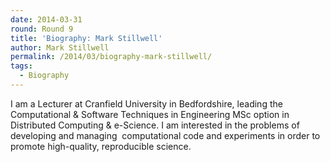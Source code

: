 ```yaml
---
date: 2014-03-31
round: Round 9
title: 'Biography: Mark Stillwell'
author: Mark Stillwell
permalink: /2014/03/biography-mark-stillwell/
tags:
  - Biography
---
```

I am a Lecturer at Cranfield University in Bedfordshire, leading the Computational & Software Techniques in Engineering MSc option in Distributed Computing & e-Science. I am interested in the problems of developing and managing  computational code and experiments in order to promote high-quality, reproducible science.
